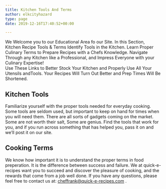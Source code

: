 ```yaml
---
title: Kitchen Tools And Terms
author: elkcityhazard
type: page
date: 2019-12-16T17:40:52+00:00

---
```

We Welcome you to our Educational Area fo our Site. In this Section, Kitchen Recipe Tools & Terms Identify Tools in the Kitchen. Learn Proper Culinary Terms to Prepare Recipes with a Chefs Knowledge. Navigate Through any Kitchen like a Professional, and Impress Everyone with your Culinary Expertise!  
Use These Links to Better Stock Your Kitchen and Properly Use All Your Utensils andTools. Your Recipes Will Turn Out Better and Prep Times Will Be Shortened.

## Kitchen Tools

Familiarize yourself with the proper tools needed for everyday cooking. Some tools are seldom used, but important to keep on hand for times when you will need them. There are all sorts of gadgets coming on the market. Some are not worth their salt, Some are genius. Find the tools that work for you, and if you run across something that has helped you, pass it on and we&#8217;ll post it on our site.

## Cooking Terms

We know how important it is to understand the proper terms in food preperation. It is the difference between success and failure. We at quick-e-recipes want you to succeed and discover the pleasure of cooking, and the rewards that come from a job well done. If you have any questions, please feel free to contact us at: <a href="mailto:cheffrank@quick-e-recipes.com" rel="noopener noreferrer" target="_blank">cheffrank@quick-e-recipes.com</a> .